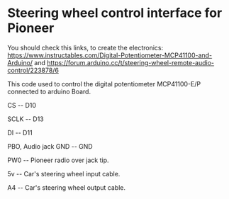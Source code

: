 # Steering wheel control interface for Pioneer
 You should check this links, to create the electronics: 
	https://www.instructables.com/Digital-Potentiometer-MCP41100-and-Arduino/
		and
	https://forum.arduino.cc/t/steering-wheel-remote-audio-control/223878/6

This code used to control the digital potentiometer
  MCP41100-E/P connected to  arduino Board.
  
  CS    		 --   D10
  
  SCLK    		 --   D13
  
  DI    		 --   D11
  
  PBO, Audio jack GND    --   GND
  
  PW0    		 --   Pioneer radio over jack tip.
  
  5v    		 --   Car's steering wheel input cable.
  
  A4    		 --   Car's steering wheel output cable.
